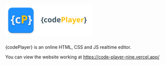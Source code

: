 # <img src="img/icon-dark.png" height="100px">

{codePlayer} is an online HTML, CSS and JS realtime editor.

You can view the website working at https://code-player-nine.vercel.app/
